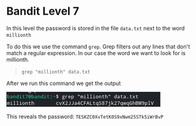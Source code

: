 # Bandit Level 7

In this level the password is stored in the file `data.txt` next to the word `millionth`

To do this we use the command `grep`. Grep filters out any lines that don't match a regular expression. In our case the word we want to look for is millionth.
> `grep "millionth" data.txt`

After we run this command we get the output

![221d9eee.png](../src/221d9eee.png)

This reveals the password: `TESKZC0XvTetK0S9xNwm25STk5iWrBvP`
